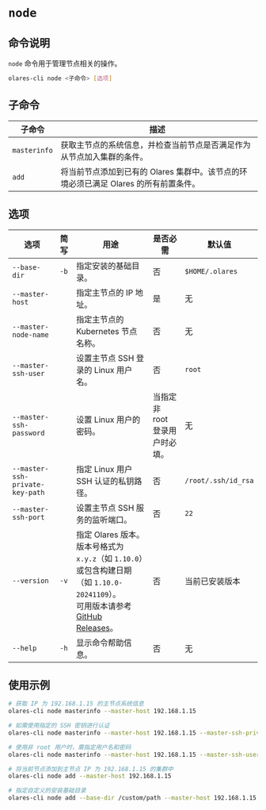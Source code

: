 # `node`

## 命令说明

`node` 命令用于管理节点相关的操作。

```bash
olares-cli node <子命令> [选项]
```

## 子命令

| 子命令          | 描述                                                 |
|--------------|----------------------------------------------------|
| `masterinfo` | 获取主节点的系统信息，并检查当前节点是否满足作为从节点加入集群的条件。                |
| `add`        | 将当前节点添加到已有的 Olares 集群中。该节点的环境必须已满足 Olares 的所有前置条件。 |

## 选项



| 选项 | 简写| 用途                                                                                                                                                         | 是否必需 | 默认值         |
|---------------------------------|------|--------------------------------------------------------------------------------------------------------------------------------------------------------------|----------|----------------|
| `--base-dir`  | `-b` | 指定安装的基础目录。                                                                                                                                             | 否       | `$HOME/.olares`  |
| `--master-host`                 |      | 指定主节点的 IP 地址。                                                                                                                                         | 是       | 无             |
| `--master-node-name`            |      | 指定主节点的 Kubernetes 节点名称。                                                                                                                               | 否       | 无             |
| `--master-ssh-user`             |      | 设置主节点 SSH 登录的 Linux 用户名。                                                                                                                               | 否       | `root`         |
| `--master-ssh-password`         |      | 设置 Linux 用户的密码。                                                                                                  | 当指定非 root 登录用户时必填。               | 无             |
| `--master-ssh-private-key-path` |      | 指定 Linux 用户 SSH 认证的私钥路径。                                                                                                                               | 否       | `/root/.ssh/id_rsa` |
| `--master-ssh-port`             |      | 设置主节点 SSH 服务的监听端口。                                                                                                                                  | 否       | `22`           |
| `--version`                     | `-v` | 指定 Olares 版本。版本号格式为 `x.y.z`（如 `1.10.0`）或包含构建日期（如 `1.10.0-20241109`）。<br>可用版本请参考 [GitHub Releases](https://github.com/beclab/Olares/releases)。 | 否       | 当前已安装版本 |
| `--help`                        | `-h` | 显示命令帮助信息。                                                                                                                                             | 否       | 无             |

## 使用示例

```bash
# 获取 IP 为 192.168.1.15 的主节点系统信息
olares-cli node masterinfo --master-host 192.168.1.15

# 如需使用指定的 SSH 密钥进行认证
olares-cli node masterinfo --master-host 192.168.1.15 --master-ssh-private-key-path /home/olares/.ssh/id_rsa

# 使用非 root 用户时，需指定用户名和密码
olares-cli node masterinfo --master-host 192.168.1.15 --master-ssh-user olares --master-ssh-password password123

# 将当前节点添加到主节点 IP 为 192.168.1.15 的集群中
olares-cli node add --master-host 192.168.1.15

# 指定自定义的安装基础目录
olares-cli node add --base-dir /custom/path --master-host 192.168.1.15
```


